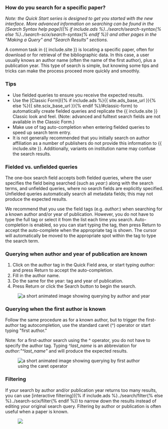 ### How do you search for a specific paper?
*Note: the Quick Start series is designed to get you started with the
new interface. More advanced information on searching can be found in
the [Search Syntax help page]({% if include.ads %}../search/search-syntax{% else %}../search-scix/search-syntax{% endif %}) and other pages in the "Making a Query"  and "Search Results" sections.*

A common task in {{ include.site }} is locating a specific paper, often for
download or for retrieval of the bibliographic data. In this case, a
user usually knows an author name (often the name of the first
author), plus a publication year. This type of search is simple, but
knowing some tips and tricks can make the process proceed more quickly
and smoothly.

### Tips
- Use fielded queries to ensure you receive the expected results.
- Use the [Classic Form]({% if include.ads %}{{ site.ads_base_url }}{% else %}{{ site.scix_base_url }}{% endif %}/#classic-form) to automatically create fielded queries and replicate the {{ include.site }} Classic look and feel. (Note: advanced and fulltext search fields are not available in the Classic Form.)
- Make use of tag auto-completion when entering fielded queries to speed up search term entry.
- It is not generally recommended that you initially search on author affiliation as a number of publishers do not provide this information to {{ include.site }}. Additionally, variants on institution name may confuse the search results.

### Fielded vs. unfielded queries
The one-box search field accepts both fielded queries, where the user specifies the field being searched (such as *year:*) along with the search terms, and unfielded queries, where no search fields are explicitly specified. Unfielded queries automatically search all metadata fields; this may not produce the expected results.

We recommend that you use the field tags (e.g. *author:*) when searching for a known author and/or year of publication. However, you do not have to type the full tag or select it from the list each time you search. Auto-completion is enabled, so you can start typing the tag, then press Return to accept the auto-complete when the appropriate tag is shown. The cursor will automatically be moved to the appropriate spot within the tag to type the search term.

### Querying when author and year of publication are known
1. Click on the author tag in the Quick Field area, or start typing *author:* and press Return to accept the auto-completion.
2. Fill in the author name.
3. Do the same for the year: tag and year of publication.
4. Press Return or click the Search button to begin the search.

<figure>
   <img src="{% if include.ads %}/help{% else %}/scixhelp{% endif %}/img/author.gif"  class="img-responsive" alt="a short
   animated image showing querying by author and year">
</figure>

### Querying when the first author is known
Follow the same procedure as for a known author, but to trigger the first-author tag autocompletion, use the standard caret (^) operator or start typing "first author."

Note: for a first-author search using the ^ operator, you do not have to specify the author tag. Typing *^last_name* is an abbreviation for *author:"^last_name"* and will produce the expected results.

<figure>
   <img src="{% if include.ads %}/help{% else %}/scixhelp{% endif %}/img/caret_firstauthor.gif"  class="img-responsive" alt="a short
   animated image showing querying by first author using the caret operator">
</figure>

### Filtering
If your search by author and/or publication year returns too many results, you can use [interactive filtering]({% if include.ads %}../search/filter{% else %}../search-scix/filter{% endif %}) to narrow down the results instead of editing your original search query. Filtering by author or publication is often useful when a paper is known. 

<figure>
   <img src="{% if include.ads %}/help{% else %}/scixhelp{% endif %}/img/filter-facet.png"  class="img-responsive">
</figure>
